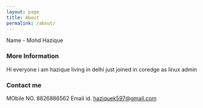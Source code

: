```yaml
---
layout: page
title: About
permalink: /about/
---
```

Name - Mohd Hazique

### More Information

Hi everyone i am hazique living in delhi just joined in coredge as linux admin

### Contact me
MObile NO. 8826886562
Email id. haziquek597@gmail.com
